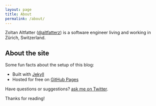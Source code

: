 ```yaml
---
layout: page
title: About
permalink: /about/
---
```


Zoltan Altfatter ([@altfatterz](https://twitter.com/altfatterz)) is a software engineer living and working in Zürich, Switzerland.

## About the site

Some fun facts about the setup of this blog:

* Built with [Jekyll](http://jekyllrb.com)
* Hosted for free on [GitHub Pages](https://github.com/altfatterz/altfatterz.github.io)

Have questions or suggestions? [ask me on Twitter](https://twitter.com/altfatterz).

Thanks for reading!
